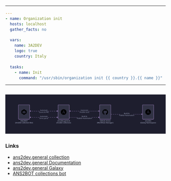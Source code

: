 
---

```yaml
---
- name: Organization init
  hosts: localhost
  gather_facts: no

  vars:
    name: 3A2DEV
    logo: true
    country: Italy

  tasks:
    - name: Init
      command: "/usr/sbin/organization init {{ country }}.{{ name }}"
```
---
![orgflow](../orgflow.svg)
---

### Links

- [ans2dev.general collection](https://github.com/3A2DEV/ans2dev.general)
- [ans2dev.general Documentation](https://3a2dev.github.io/ans2dev.general/branch/main)
- [ans2dev.general Galaxy](https://galaxy.ansible.com/ui/repo/published/ans2dev/general)
- [ANS2BOT collections bot](https://github.com/3A2DEV/ANS2BOT)